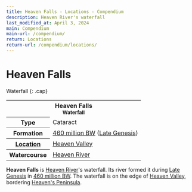 ```yaml
---
title: Heaven Falls - Locations - Compendium
description: Heaven River's waterfall
last_modified_at: April 3, 2024
main: Compendium
main-url: /compendium/
return: Locations
return-url: /compendium/locations/
---
```


# Heaven Falls
Waterfall
{: .cap}

<div class="table right plainlinks" markdown=0>
  <table class="table full borders smallest">
    <tr><th colspan=2>Heaven Falls<br><small>Waterfall</small></th></tr>
    <tr><th>Type</th><td>Cataract</td></tr>
    <tr><th>Formation</th><td><a href="/compendium/events/genesis/#460-million-bw">460 million BW</a> (<a href="/compendium/events/genesis/#late-genesis">Late Genesis</a>)</td></tr>
    <tr><th><a href="/compendium/locations/">Location</a></th><td><a href="/compendium/locations/heaven-valley/">Heaven Valley</a></td></tr>
    <tr><th>Watercourse</th><td><a href="/compendium/locations/heaven-river/">Heaven River</a></td></tr>
  </table>
</div>

**Heaven Falls** is [Heaven River](/compendium/locations/heaven-river/)'s waterfall. Its river formed it during [Late Genesis](/compendium/events/genesis/#late-genesis) in [460 million BW](/compendium/events/genesis/#460-million-bw). The waterfall is on the edge of [Heaven Valley](/compendium/locations/heaven-valley/), bordering [Heaven's Peninsula](/compendium/locations/heavens-peninsula/).